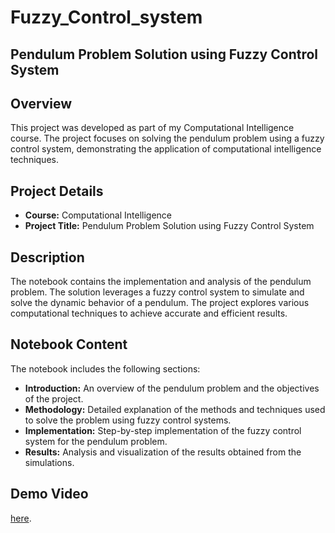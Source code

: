 # Fuzzy_Control_system
## Pendulum Problem Solution using Fuzzy Control System

## Overview
This project was developed as part of my Computational Intelligence course. The project focuses on solving the pendulum problem using a fuzzy control system, demonstrating the application of computational intelligence techniques.

## Project Details
- **Course:** Computational Intelligence
- **Project Title:** Pendulum Problem Solution using Fuzzy Control System

## Description
The notebook contains the implementation and analysis of the pendulum problem. The solution leverages a fuzzy control system to simulate and solve the dynamic behavior of a pendulum. The project explores various computational techniques to achieve accurate and efficient results.

## Notebook Content
The notebook includes the following sections:

- **Introduction:** An overview of the pendulum problem and the objectives of the project.
- **Methodology:** Detailed explanation of the methods and techniques used to solve the problem using fuzzy control systems.
- **Implementation:** Step-by-step implementation of the fuzzy control system for the pendulum problem.
- **Results:** Analysis and visualization of the results obtained from the simulations.

## Demo Video

[here](./Q1_Video.mkv).
